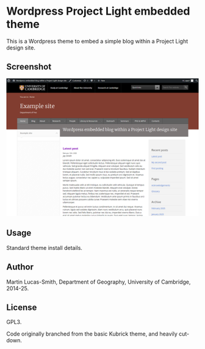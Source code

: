 Wordpress Project Light embedded theme
======================================

This is a Wordpress theme to embed a simple blog within a Project Light design site.


Screenshot
----------

![Screenshot](screenshot.png)


Usage
-----

Standard theme install details.


Author
------

Martin Lucas-Smith, Department of Geography, University of Cambridge, 2014-25.


License
-------

GPL3.

Code originally branched from the basic Kubrick theme, and heavily cut-down.
